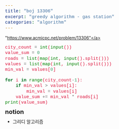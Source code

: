 ```yaml
---
title: "boj 13306"
excerpt: "greedy algorithm - gas station"
categories: "algorithm"
---
```


<style>
code {
  font-family: Consolas,"courier new";
  color: crimson;
  background-color: #f1f1f1;
  padding: 2px;
  font-size: 105%;
}
</style>

<a herf = "https://www.acmicpc.net/problem/13306">"https://www.acmicpc.net/problem/13306"</a>

```python
city_count = int(input())
value_sum = 0
roads = list(map(int, input().split()))
values = list(map(int, input().split()))
min_val = values[0]

for i in range(city_count-1):
    if min_val > values[i]:
        min_val = values[i]
    value_sum += min_val * roads[i]
print(value_sum)
```

<div style = "font-size: 20px; line-height: 15px;">
<strong>notion</strong><br>
</div>

<div style = "font-size: 15px; line-height: 20px;">
<ul>
<li>그리디 알고리즘</li>
</ul>



    